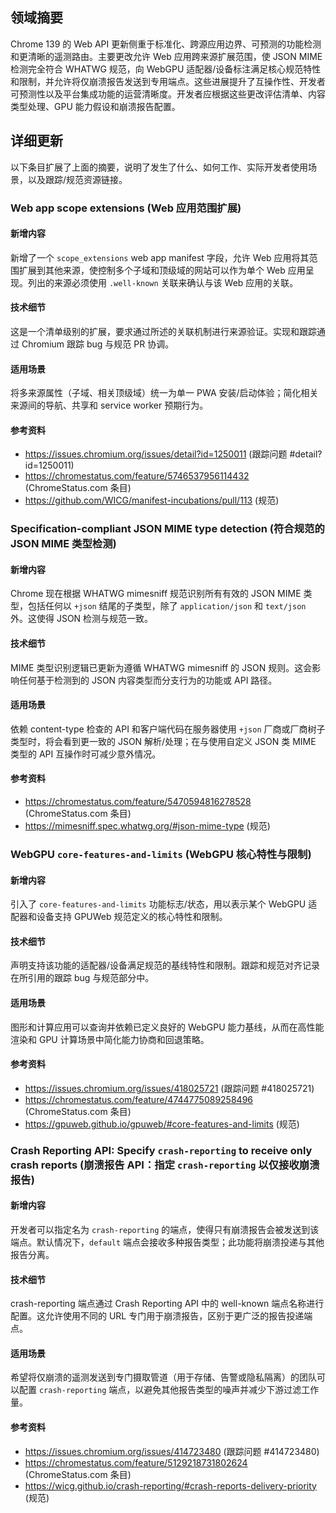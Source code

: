## 领域摘要

Chrome 139 的 Web API 更新侧重于标准化、跨源应用边界、可预测的功能检测和更清晰的遥测路由。主要更改允许 Web 应用跨来源扩展范围，使 JSON MIME 检测完全符合 WHATWG 规范，向 WebGPU 适配器/设备标注满足核心规范特性和限制，并允许将仅崩溃报告发送到专用端点。这些进展提升了互操作性、开发者可预测性以及平台集成功能的运营清晰度。开发者应根据这些更改评估清单、内容类型处理、GPU 能力假设和崩溃报告配置。

## 详细更新

以下条目扩展了上面的摘要，说明了发生了什么、如何工作、实际开发者使用场景，以及跟踪/规范资源链接。

### Web app scope extensions (Web 应用范围扩展)

#### 新增内容
新增了一个 `scope_extensions` web app manifest 字段，允许 Web 应用将其范围扩展到其他来源，使控制多个子域和顶级域的网站可以作为单个 Web 应用呈现。列出的来源必须使用 `.well-known` 关联来确认与该 Web 应用的关联。

#### 技术细节
这是一个清单级别的扩展，要求通过所述的关联机制进行来源验证。实现和跟踪通过 Chromium 跟踪 bug 与规范 PR 协调。

#### 适用场景
将多来源属性（子域、相关顶级域）统一为单一 PWA 安装/启动体验；简化相关来源间的导航、共享和 service worker 预期行为。

#### 参考资料
- https://issues.chromium.org/issues/detail?id=1250011 (跟踪问题 #detail?id=1250011)  
- https://chromestatus.com/feature/5746537956114432 (ChromeStatus.com 条目)  
- https://github.com/WICG/manifest-incubations/pull/113 (规范)

### Specification-compliant JSON MIME type detection (符合规范的 JSON MIME 类型检测)

#### 新增内容
Chrome 现在根据 WHATWG mimesniff 规范识别所有有效的 JSON MIME 类型，包括任何以 `+json` 结尾的子类型，除了 `application/json` 和 `text/json` 外。这使得 JSON 检测与规范一致。

#### 技术细节
MIME 类型识别逻辑已更新为遵循 WHATWG mimesniff 的 JSON 规则。这会影响任何基于检测到的 JSON 内容类型而分支行为的功能或 API 路径。

#### 适用场景
依赖 content-type 检查的 API 和客户端代码在服务器使用 `+json` 厂商或厂商树子类型时，将会看到更一致的 JSON 解析/处理；在与使用自定义 JSON 类 MIME 类型的 API 互操作时可减少意外情况。

#### 参考资料
- https://chromestatus.com/feature/5470594816278528 (ChromeStatus.com 条目)  
- https://mimesniff.spec.whatwg.org/#json-mime-type (规范)

### WebGPU `core-features-and-limits` (WebGPU 核心特性与限制)

#### 新增内容
引入了 `core-features-and-limits` 功能标志/状态，用以表示某个 WebGPU 适配器和设备支持 GPUWeb 规范定义的核心特性和限制。

#### 技术细节
声明支持该功能的适配器/设备满足规范的基线特性和限制。跟踪和规范对齐记录在所引用的跟踪 bug 与规范部分中。

#### 适用场景
图形和计算应用可以查询并依赖已定义良好的 WebGPU 能力基线，从而在高性能渲染和 GPU 计算场景中简化能力协商和回退策略。

#### 参考资料
- https://issues.chromium.org/issues/418025721 (跟踪问题 #418025721)  
- https://chromestatus.com/feature/4744775089258496 (ChromeStatus.com 条目)  
- https://gpuweb.github.io/gpuweb/#core-features-and-limits (规范)

### Crash Reporting API: Specify `crash-reporting` to receive only crash reports (崩溃报告 API：指定 `crash-reporting` 以仅接收崩溃报告)

#### 新增内容
开发者可以指定名为 `crash-reporting` 的端点，使得只有崩溃报告会被发送到该端点。默认情况下，`default` 端点会接收多种报告类型；此功能将崩溃投递与其他报告分离。

#### 技术细节
crash-reporting 端点通过 Crash Reporting API 中的 well-known 端点名称进行配置。这允许使用不同的 URL 专门用于崩溃报告，区别于更广泛的报告投递端点。

#### 适用场景
希望将仅崩溃的遥测发送到专门摄取管道（用于存储、告警或隐私隔离）的团队可以配置 `crash-reporting` 端点，以避免其他报告类型的噪声并减少下游过滤工作量。

#### 参考资料
- https://issues.chromium.org/issues/414723480 (跟踪问题 #414723480)  
- https://chromestatus.com/feature/5129218731802624 (ChromeStatus.com 条目)  
- https://wicg.github.io/crash-reporting/#crash-reports-delivery-priority (规范)